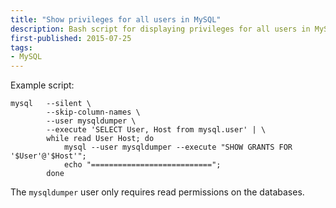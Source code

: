 ```yaml
---
title: "Show privileges for all users in MySQL"
description: Bash script for displaying privileges for all users in MySQL
first-published: 2015-07-25
tags:
- MySQL
---
```


Example script:

    mysql   --silent \
            --skip-column-names \
            --user mysqldumper \
            --execute 'SELECT User, Host from mysql.user' | \
            while read User Host; do 
                mysql --user mysqldumper --execute "SHOW GRANTS FOR '$User'@'$Host'"; 
                echo "==========================="; 
            done


The `mysqldumper` user only requires read permissions on the databases.
